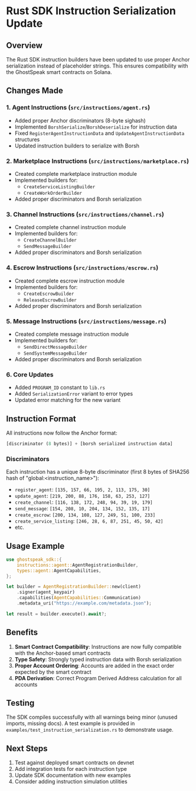 # Rust SDK Instruction Serialization Update

## Overview

The Rust SDK instruction builders have been updated to use proper Anchor serialization instead of placeholder strings. This ensures compatibility with the GhostSpeak smart contracts on Solana.

## Changes Made

### 1. **Agent Instructions** (`src/instructions/agent.rs`)
- Added proper Anchor discriminators (8-byte sighash)
- Implemented `BorshSerialize`/`BorshDeserialize` for instruction data
- Fixed `RegisterAgentInstructionData` and `UpdateAgentInstructionData` structures
- Updated instruction builders to serialize with Borsh

### 2. **Marketplace Instructions** (`src/instructions/marketplace.rs`)
- Created complete marketplace instruction module
- Implemented builders for:
  - `CreateServiceListingBuilder`
  - `CreateWorkOrderBuilder`
- Added proper discriminators and Borsh serialization

### 3. **Channel Instructions** (`src/instructions/channel.rs`)
- Created complete channel instruction module
- Implemented builders for:
  - `CreateChannelBuilder`
  - `SendMessageBuilder`
- Added proper discriminators and Borsh serialization

### 4. **Escrow Instructions** (`src/instructions/escrow.rs`)
- Created complete escrow instruction module
- Implemented builders for:
  - `CreateEscrowBuilder`
  - `ReleaseEscrowBuilder`
- Added proper discriminators and Borsh serialization

### 5. **Message Instructions** (`src/instructions/message.rs`)
- Created complete message instruction module
- Implemented builders for:
  - `SendDirectMessageBuilder`
  - `SendSystemMessageBuilder`
- Added proper discriminators and Borsh serialization

### 6. **Core Updates**
- Added `PROGRAM_ID` constant to `lib.rs`
- Added `SerializationError` variant to error types
- Updated error matching for the new variant

## Instruction Format

All instructions now follow the Anchor format:

```rust
[discriminator (8 bytes)] + [borsh serialized instruction data]
```

### Discriminators

Each instruction has a unique 8-byte discriminator (first 8 bytes of SHA256 hash of "global:<instruction_name>"):

- `register_agent`: `[135, 157, 66, 195, 2, 113, 175, 30]`
- `update_agent`: `[219, 200, 88, 176, 158, 63, 253, 127]`
- `create_channel`: `[116, 138, 172, 248, 94, 39, 19, 179]`
- `send_message`: `[154, 208, 10, 204, 134, 152, 135, 17]`
- `create_escrow`: `[200, 134, 108, 127, 249, 51, 100, 233]`
- `create_service_listing`: `[246, 28, 6, 87, 251, 45, 50, 42]`
- etc.

## Usage Example

```rust
use ghostspeak_sdk::{
    instructions::agent::AgentRegistrationBuilder,
    types::agent::AgentCapabilities,
};

let builder = AgentRegistrationBuilder::new(client)
    .signer(agent_keypair)
    .capabilities(AgentCapabilities::Communication)
    .metadata_uri("https://example.com/metadata.json");

let result = builder.execute().await?;
```

## Benefits

1. **Smart Contract Compatibility**: Instructions are now fully compatible with the Anchor-based smart contracts
2. **Type Safety**: Strongly typed instruction data with Borsh serialization
3. **Proper Account Ordering**: Accounts are added in the exact order expected by the smart contract
4. **PDA Derivation**: Correct Program Derived Address calculation for all accounts

## Testing

The SDK compiles successfully with all warnings being minor (unused imports, missing docs). A test example is provided in `examples/test_instruction_serialization.rs` to demonstrate usage.

## Next Steps

1. Test against deployed smart contracts on devnet
2. Add integration tests for each instruction type
3. Update SDK documentation with new examples
4. Consider adding instruction simulation utilities